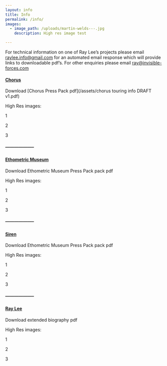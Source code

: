 ```yaml
---
layout: info
title: Info
permalink: /info/
images:
  - image_path: /uploads/martin-welds---.jpg
    description: High res image test

---
```



For technical information on one of Ray Lee’s projects please email [raylee.info@gmail.com](javascript:void(location.href='mailto:'+String.fromCharCode(114,97,121,108,101,101,46,105,110,102,111,64,103,109,97,105,108,46,99,111,109)+'?subject=touring%20specifications%20info%20packs')) for an automated email response which will provide links to downloadable pdf’s. For other enquiries please email [ray@invisible-forces.com](javascript:void(location.href='mailto:'+String.fromCharCode(114,97,121,64,105,110,118,105,115,105,98,108,101,45,102,111,114,99,101,115,46,99,111,109)))

#### [Chorus](/projects/chorus/)

Download [Chorus Press Pack pdf](/assets/chorus touring info  DRAFT v1.pdf)

High Res images:

1

2

3

##### ——————–

#### [Ethometric Museum](/projects/ethometric_museum/)

Download Ethometric Museum Press Pack pack pdf

High Res images:

1

2

3

##### ——————–

#### [Siren](/projects/siren/)

Download Ethometric Museum Press Pack pack pdf

High Res images:

1

2

3

##### ——————–

#### [Ray Lee](/about/)

Download extended biography pdf

High Res images:

1

2

3